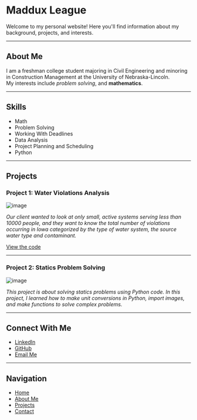 # Maddux League

Welcome to my personal website! Here you'll find information about my background, projects, and interests.

---

## About Me

I am a freshman college student majoring in Civil Engineering and minoring in Construction Management at the University of Nebraska-Lincoln.  
My interests include *problem solving*, and **mathematics**.

---

## Skills

- Math
- Problem Solving 
- Working With Deadlines  
- Data Analysis  
- Project Planning and Scheduling
- Python

---

## Projects

### Project 1: Water Violations Analysis
![image](https://github.com/user-attachments/assets/edc06974-d0cc-4587-967c-bc2c064e3aca)
  
*Our client wanted to look at only small, active systems serving less than 10000 people, and they want to know the total number of violations occurring in Iowa categorized by the type of water system, the source water type and contaminant.*

[View the code]([https://github.com/yourusername/project1](https://nb.anaconda.cloud/jupyterhub/user/10bb09bc-d6eb-4a84-b488-1f2c6dc652d9/files/Project%20%231%20Student%20Template%20-%20Sp25%20(1).ipynb?_xsrf=MnwxOjB8MTA6MTc0NjgxNzg4N3w1Ol94c3JmfDEzMjpNR1V4TnpZeFpEZGlZekE0TkRsalpUbGtaVFpsWVdKa01tUmlaV1l5T1RZNk16SXlOakkyWkRVMk9XUmtNVEJoWWpjNE0yTTBNR05pTURFNVptRXlOVFU1WmprellqQTVOemd5WldZd1ltRmxORFJoWkdFME5UVTJaREF3TlRKbU9RPT18YmNmNjY0YWQ5ODAwOGExM2NmYmY2ZmE4ZDNlNWJkZDBiY2Q0OWNjN2Y2ZTM1YjIzYmNjNjc3MTJmOWFmYTBkOQ))

---

### Project 2: Statics Problem Solving
![image](https://github.com/user-attachments/assets/38cd729a-923b-451f-8b7d-466c35df92b4)

*This project is about solving statics problems using Python code. In this project, I learned how to make unit conversions in Python, import images, and make functions to solve complex problems.*

---

## Connect With Me

- [LinkedIn](https://www.linkedin.com/in/yourprofile)  
- [GitHub](https://github.com/yourusername)  
- [Email Me](mailto:mleague2@huskers.unl.edu)

---

## Navigation

- [Home](index.md)  
- [About Me](about.md)  
- [Projects](projects.md)  
- [Contact](contact.md)
